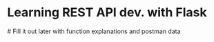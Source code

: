 # Learning REST API dev. with Flask
#   F i l l   i t   o u t   l a t e r   w i t h   f u n c t i o n   e x p l a n a t i o n s   a n d   p o s t m a n   d a t a  
 